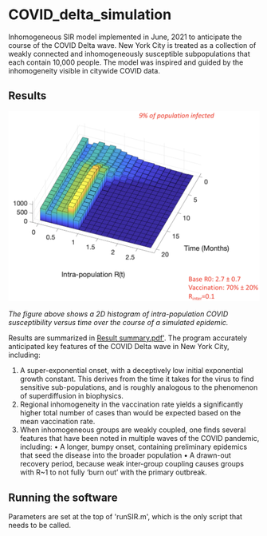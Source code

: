 # COVID_delta_simulation

Inhomogeneous SIR model implemented in June, 2021 to anticipate the course of the COVID Delta wave.  New York City is treated as a collection of weakly connected and inhomogeneously susceptible subpopulations that each contain 10,000 people.  The model was inspired and guided by the inhomogeneity visible in citywide COVID data.

## Results

<img src="Susceptibility 2D histogram.png" width="800">

*The figure above shows a 2D histogram of intra-population COVID susceptibility versus time over the course of a simulated epidemic.*

Results are summarized in <a href="Result summary.pdf">Result summary.pdf'</a>.  The program accurately anticipated key features of the COVID Delta wave in New York City, including:

1. A super-exponential onset, with a deceptively low initial exponential growth constant. This derives from the time it takes for the virus to find sensitive sub-populations, and is roughly analogous to the phenomenon of superdiffusion in biophysics.
2. Regional inhomogeneity in the vaccination rate yields a significantly higher total number of cases than would be expected based on the mean vaccination rate. 
3. When inhomogeneous groups are weakly coupled, one finds several features that have been noted in multiple waves of the COVID pandemic, including:
  • A longer, bumpy onset, containing preliminary epidemics that seed the disease into the broader population
  • A drawn-out recovery period, because weak inter-group coupling causes groups with R~1 to not fully ‘burn out’ with the primary outbreak.

## Running the software
Parameters are set at the top of 'runSIR.m', which is the only script that needs to be called.
